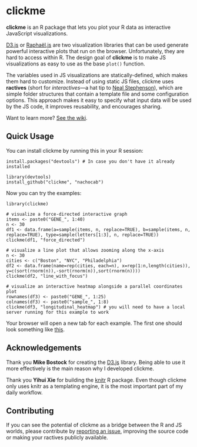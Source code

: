# clickme

**clickme** is an R package that lets you plot your R data as interactive JavaScript visualizations.

[D3.js][] or [Raphaël.js][] are two visualization libraries that can be used generate powerful interactive plots that run on the browser. Unfortunately, they are hard to access within R. The design goal of **clickme** is to make JS visualizations as easy to use as the base `plot()` function.

The variables used in JS visualizations are statically-defined, which makes them hard to customize. Instead of using static JS files, clickme uses **ractives** (short for *interactives*—a hat tip to [Neal Stephenson](https://en.wikipedia.org/wiki/The_Diamond_Age)), which are simple folder structures that contain a template file and some configuration options. This approach makes it easy to specify what input data will be used by the JS code, it improves reusability, and encourages sharing.

Want to learn more? [See the wiki](https://github.com/nachocab/clickme/wiki).

## Quick Usage

You can install clickme by running this in your R session:

```
install.packages("devtools") # In case you don't have it already installed

library(devtools)
install_github("clickme", "nachocab")
```

Now you can try the examples:

```
library(clickme)

# visualize a force-directed interactive graph
items <- paste0("GENE_", 1:40)
n <- 30
df1 <- data.frame(a=sample(items, n, replace=TRUE), b=sample(items, n, replace=TRUE), type=sample(letters[1:3], n, replace=TRUE))
clickme(df1, "force_directed")

# visualize a line plot that allows zooming along the x-axis
n <- 30
cities <- c("Boston", "NYC", "Philadelphia")
df2 <- data.frame(name=rep(cities, each=n), x=rep(1:n,length(cities)), y=c(sort(rnorm(n)),-sort(rnorm(n)),sort(rnorm(n))))
clickme(df2, "line_with_focus")

# visualize an interactive heatmap alongside a parallel coordinates plot
rownames(df3) <- paste0("GENE_", 1:25)
colnames(df3) <- paste0("sample_", 1:8)
clickme(df3, "longitudinal_heatmap") # you will need to have a local server running for this example to work
```

Your browser will open a new tab for each example. The first one should look something like [this](http://bl.ocks.org/nachocab/5178583).

## Acknowledgements
Thank you **Mike Bostock** for creating the [D3.js][] library. Being able to use it more effectively is the main reason why I developed clickme.

Thank you **Yihui Xie** for building the [knitr][] R package. Even though clickme only uses knitr as a templating engine, it is the most important part of my daily workflow.

## Contributing
If you can see the potential of clickme as a bridge between the R and JS worlds, please contribute by [reporting an issue](https://github.com/nachocab/clickme/issues), improving the source code or making your ractives publicly available.

[D3.js]: http://d3js.org
[Raphaël.js]: http://raphaeljs.com
[knitr]: http://yihui.name/knitr/


